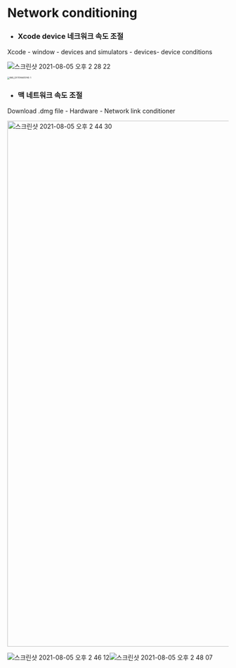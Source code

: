 # Network conditioning



- ### Xcode device 네크워크 속도 조절 

Xcode - window - devices and simulators - devices- device conditions

![스크린샷 2021-08-05 오후 2 28 22](https://user-images.githubusercontent.com/47776915/128295981-f93d150d-ad46-4ca4-a5cd-0b74ca971478.png)



<img src="https://user-images.githubusercontent.com/47776915/128297061-1f736ffa-7462-4d97-9728-020f65e4eafa.jpeg" alt="IMG_DF7014AFEF4E-1" style="zoom:33%;" />





- ### 맥 네트워크 속도 조절

Download .dmg file - Hardware - Network link conditioner

<img width="1194" alt="스크린샷 2021-08-05 오후 2 44 30" src="https://user-images.githubusercontent.com/47776915/128297524-322f360d-64e7-4be5-b2d7-77fc246e6082.png">

![스크린샷 2021-08-05 오후 2 46 12](https://user-images.githubusercontent.com/47776915/128297683-e54e9fb2-d4a4-4e24-abf1-9403fff131ce.png)![스크린샷 2021-08-05 오후 2 48 07](https://user-images.githubusercontent.com/47776915/128297875-5b9cffa1-774c-44b8-99a7-3fdf42a40a5a.png)



